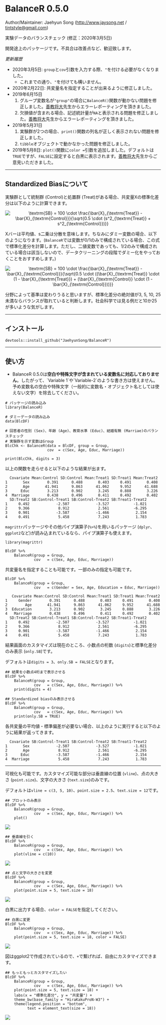 # BalanceR 0.5.0

Author/Maintainer: Jaehyun Song (http://www.jaysong.net / tintstyle@gmail.com)

実験データのバランスチェック (修正：2020年3月5日)

開発途上のパッケージです。不具合は改善点など、歓迎致します。

*更新履歴*

  * 2020年3月5日: `group`と`cov`引数を入力する際、`"`を付ける必要がなくなりました。
    * これまでの通り、`"`を付けても構いません。
  * 2020年2月22日: 共変量名を指定することが出来るように修正しました。
  * 2019年6月15日
    1. グループ変数名が`"group"`の場合に`BalanceR()`関数が動かない問題を修正しました。[善教将大](https://zkun.sakura.ne.jp)先生からエラーレポーティングを頂きました。
    2. 欠損値が含まれる場合、記述統計量が`NA`と表示される問題を修正しました。[善教将大](https://zkun.sakura.ne.jp)先生からエラーレポーティングを頂きました。
  * 2019年5月31日
    1. 実験群が2つの場合、`print()`関数の列名が正しく表示されない問題を修正しました。
    2. `tibble`オブジェクトで動かなかった問題を修正しました。
  * 2019年5月8日: `plot()`関数に`color =`引数を追加しました。デフォルトは`TRUE`ですが、`FALSE`に設定すると白黒に表示されます。[善教将大](https://zkun.sakura.ne.jp)先生からご意見いただきました。

---
## Standardized Biasについて

実験群として統制群 (Control)と処置群 (Treat)がある場合、共変量Xの標準化差分は以下のように計算できます。

<center><img src="https://latex.codecogs.com/png.latex?\bg_white&space;\textrm{SB}&space;=&space;100&space;\cdot&space;\frac{\bar{X}_{\textrm{Treat}}&space;-&space;\bar{X}_{\textrm{Control}}}{\sqrt{0.5&space;\cdot&space;(s^2_{\textrm{Treat}}&space;&plus;&space;s^2_{\textrm{Control}})}}" title="\textrm{SB} = 100 \cdot \frac{\bar{X}_{\textrm{Treat}} - \bar{X}_{\textrm{Control}}}{\sqrt{0.5 \cdot (s^2_{\textrm{Treat}} + s^2_{\textrm{Control}})}}" /></center>

Xバーは平均値、s二乗は分散を意味します。ちなみにダミー変数の場合、以下のようになります。(`BalanceR`では変数が0/1のみで構成されている場合、この式で標準化差分を計算します。ただし、二値変数であっても、1/2のみで構成されている場合は該当しないので、データクリーニングの段階でダミー化をやっておくことをおすすめします。)

<center><img src="https://latex.codecogs.com/png.latex?\bg_white&space;\textrm{SB}&space;=&space;100&space;\cdot&space;\frac{\bar{X}_{\textrm{Treat}}&space;-&space;\bar{X}_{\textrm{Control}}}{\sqrt{0.5&space;\cdot&space;((\bar{X}_{\textrm{Treat}}&space;\cdot&space;(1&space;-&space;\bar{X}_{\textrm{Treat}})&space;&plus;&space;(\bar{X}_{\textrm{Control}}&space;\cdot&space;(1&space;-&space;\bar{X}_{\textrm{Control}}))}}" title="\textrm{SB} = 100 \cdot \frac{\bar{X}_{\textrm{Treat}} - \bar{X}_{\textrm{Control}}}{\sqrt{0.5 \cdot ((\bar{X}_{\textrm{Treat}} \cdot (1 - \bar{X}_{\textrm{Treat}}) + (\bar{X}_{\textrm{Control}} \cdot (1 - \bar{X}_{\textrm{Control}}))}}" /></center>

分野によって基準は変わりうると思いますが、標準化差分の絶対値が3, 5, 10, 25未満ならバランスが取れていると判断します。社会科学では見る例だと10か25が多いような気がします。

---

## インストール

```
devtools::install_github("JaehyunSong/BalanceR")
```

---

## 使い方

* BalanceR 0.5.0は**空白や特殊文字が含まれている変数名に対応しておりません**。したがって、\`Variable 1\`や\`Variable-2\`のような書き方は使えません。予め変数名の空白や特殊文字（一般的に変数名・オブジェクト名としては使えない文字）を除去してください。

```
# パッケージの読み込み
library(BalanceR)

# ダミーデータの読み込み
data(BlcDF)

# 回答者の性別 (Sex)、年齢 (Age)、教育水準 (Educ)、結婚有無 (Marriae)のバランスチェック
# 実験群を示す変数はGroup
BlcChk <- BalanceR(data = BlcDF, group = Group,
                   cov  = c(Sex, Age, Educ, Marriage))

print(BlcChk, digits = 3)
```

以上の関数を走らせると以下のような結果が出ます。

```
  Covariate Mean:Control SD:Control Mean:Treat1 SD:Treat1 Mean:Treat2
1       Sex        0.391      0.488       0.403     0.491       0.408
2       Age       41.941      9.863      41.062     9.952      41.688
3      Educ        3.213      0.902       3.245     0.888       3.226
4  Marriage        0.438      0.496       0.411     0.492       0.402
  SD:Treat2 SB:Control-Treat1 SB:Control-Treat2 SB:Treat1-Treat2
1     0.492            -2.507            -3.527           -1.021
2     9.366             8.912             2.561           -6.295
3     0.901            -3.587            -1.466            2.154
4     0.491             5.458             7.243            1.783
```

`magrittr`パッケージやその他パイプ演算子(`%>%`)を用いるパッケージ (`dplyr`、`ggplot2`など)が読み込まれているなら、パイプ演算子も使えます。

```
library(magrittr)

BlcDF %>%
    BalanceR(group = Group,
             cov   = c(Sex, Age, Educ, Marriage))
```

共変量名を指定することも可能です。一部のみの指定も可能です。

```
BlcDF %>%
    BalanceR(group = Group,
             cov   = c(Gender = Sex, Age, Education = Educ, Marriage))
             
   Covariate Mean:Control SD:Control Mean:Treat1 SD:Treat1 Mean:Treat2
1     Gender        0.391      0.488       0.403     0.491       0.408
2        Age       41.941      9.863      41.062     9.952      41.688
3  Education        3.213      0.902       3.245     0.888       3.226
4   Marriage        0.438      0.496       0.411     0.492       0.402
  SD:Treat2 SB:Control-Treat1 SB:Control-Treat2 SB:Treat1-Treat2
1     0.492            -2.507            -3.527           -1.021
2     9.366             8.912             2.561           -6.295
3     0.901            -3.587            -1.466            2.154
4     0.491             5.458             7.243            1.783
```

結果画面のカスタマイズは現在のところ、小数点の桁数 (`digits`)と標準化差分のみ表示 (`only.SB`)です。

デフォルトは`digits = 3`、`only.SB = FALSE`となります。

```
## 結果を小数点4桁まで表示させる
BlcDF %>%
    BalanceR(group = Group,
             cov   = c(Sex, Age, Educ, Marriage)) %>%
    print(digits = 4)

## Standardized biasのみ表示させる
BlcDF %>%
    BalanceR(group = Group,
             cov   = c(Sex, Age, Educ, Marriage)) %>%
    print(only.SB = TRUE)
```

各共変量の平均値・標準偏差が必要ない場合、以上のように実行すると以下のように結果が返ってきます。

```
  Covariate SB:Control-Treat1 SB:Control-Treat2 SB:Treat1-Treat2
1       Sex            -2.507            -3.527           -1.021
2       Age             8.912             2.561           -6.295
3      Educ            -3.587            -1.466            2.154
4  Marriage             5.458             7.243            1.783
```

---

可視化も可能です。カスタマイズ可能な部分は垂直線の位置 (`vline`)、点の大きさ (`point.size`)、文字の大きさ (`text.size`)のみです。

デフォルトは`vline = c(3, 5, 10)`、`point.size = 2.5`、`text.size = 12`です。

```
## プロットのみ表示
BlcDF %>%
    BalanceR(group = Group,
             cov   = c(Sex, Age, Educ, Marriage)) %>%
    plot()
```
![](https://github.com/JaehyunSong/BalanceR/blob/master/Screenshot/Plot1.png)

```
## 垂直線を引く
BlcDF %>%
    BalanceR(group = Group,
             cov   = c(Sex, Age, Educ, Marriage)) %>%
    plot(vline = c(10))
```

![](https://github.com/JaehyunSong/BalanceR/blob/master/Screenshot/Plot2.png)

```
## 点と文字の大きさを変更
BlcDF %>%
    BalanceR(group = Group,
             cov   = c(Sex, Age, Educ, Marriage)) %>%
    plot(point.size = 5, text.size = 18)
```

![](https://github.com/JaehyunSong/BalanceR/blob/master/Screenshot/Plot3.png)

白黒に出力する場合、`color = FALSE`を指定してください。
```
## 白黒に変更
BlcDF %>%
    BalanceR(group = Group,
             cov   = c(Sex, Age, Educ, Marriage)) %>%
    plot(point.size = 5, text.size = 18, color = FALSE)
```

![](https://github.com/JaehyunSong/BalanceR/blob/master/Screenshot/Plot5.png)

図はggplot2で作成されているので、`+`で繋げれば、自由にカスタマイズできます。

```
## もっともっとカスタマイズしたい
BlcDF %>% 
    BalanceR(group = Group, 
             cov   = c(Sex, Age, Educ, Marriage)) %>% 
    plot(point.size = 5, text.size = 18) +
    labs(x = "標準化差分", y = "共変量") +
    theme_bw(base_family = "HiraKakuProN-W3") +
    theme(legend.position = "bottom",
          text = element_text(size = 18))
```
![](https://github.com/JaehyunSong/BalanceR/blob/master/Screenshot/Plot4.png)
